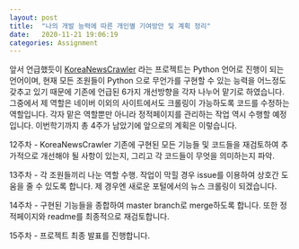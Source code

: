 ```yaml
---
layout: post
title:  "나의 개발 능력에 따른 개인별 기여방안 및 계획 정리"
date:   2020-11-21 19:06:19
categories: Assignment
---
```

앞서 언급했듯이 [KoreaNewsCrawler][krC] 라는 프로젝트는 Python 언어로 진행이 되는 언어이며, 현재 모든 조원들이 Python 으로 무언가를 구현할 수 있는 능력을 어느정도 갖추고 있기 때문에 기존에 언급된 6가지 개선방향을 각자 나누어 맡기로 하였습니다. 그중에서 제 역할은 네이버 이외의 사이트에서도 크롤링이 가능하도록 코드를 수정하는 역할입니다. 각자 맡은 역할뿐만 아니라 정적페이지를 관리하는 작업 역시 수행할 예정입니다.
이번학기까지 총 4주가 남았기에 앞으로의 계획은 이렇습니다.

12주차 - KoreaNewsCrawler 기존에 구현된 모든 기능들 및 코드들을 재검토하여 추가적으로 개선해야 될 사항이 있는지, 그리고 각 코드들이 무엇을
의미하는지 파악. 

13주차 - 각 조원들끼리 나눈 역할 수행. 작업이 막힐 경우 issue를 이용하여 상호간 도움을 줄 수 있도록 합니다.
제 경우엔 새로운 포털에서의 뉴스 크롤링이 되겠습니다. 

14주차 - 구현된 기능들을 종합하여 master branch로 merge하도록 합니다. 또한 정적페이지와 readme를 최종적으로 재검토합니다.

15주차 - 프로젝트 최종 발표를 진행합니다.

[krC]:      https://github.com/lumyjuwon/KoreaNewsCrawler
